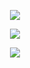 <p align="center">
  <img src="https://github.com/Macc0de/C_collection/assets/138070020/5e88e577-86bb-4315-bdd0-f126a150fb1c">
</p>

<p align="center">
  <img src="https://github.com/Macc0de/C_collection/assets/138070020/49440f5e-886d-489a-89ca-0b6a3a9a3ce4">
</p>

<p align="center">
  <img src="https://github.com/Macc0de/C_collection/assets/138070020/4e2e4bb0-81de-4700-967b-75d4ae9548d0">
</p>
